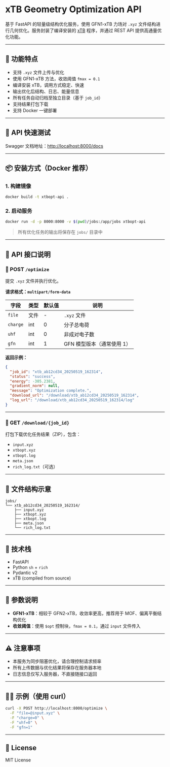 # xTB Geometry Optimization API

基于 FastAPI 的轻量级结构优化服务，使用 GFN1-xTB 力场对 `.xyz` 文件结构进行几何优化。服务封装了编译安装的 [xTB](https://github.com/grimme-lab/xtb) 程序，并通过 REST API 提供高通量优化功能。

---

## 🚀 功能特点

- 支持 `.xyz` 文件上传与优化
- 使用 GFN1-xTB 方法，收敛阈值 `fmax = 0.1`
- 编译安装 xTB，调用方式稳定、快速
- 输出优化后结构、日志、能量信息
- 所有任务自动归档至独立目录（基于 `job_id`）
- 支持结果打包下载
- 支持 Docker 一键部署

---

## 🧪 API 快速测试

Swagger 文档地址：[http://localhost:8000/docs](http://localhost:8000/docs)

---

## 📦 安装方式（Docker 推荐）

### 1. 构建镜像

```bash
docker build -t xtbopt-api .
```

### 2. 启动服务

```bash
docker run -d -p 8000:8000 -v $(pwd)/jobs:/app/jobs xtbopt-api
```

> 所有优化任务的输出将保存在 `jobs/` 目录中

---

## 🧠 API 接口说明

### 🔹 POST `/optimize`

提交 `.xyz` 文件并执行优化。

**请求格式：`multipart/form-data`**

| 字段 | 类型 | 默认值 | 说明 |
|------|------|--------|------|
| `file` | 文件 | - | `.xyz` 文件 |
| `charge` | int | 0 | 分子总电荷 |
| `uhf` | int | 0 | 非成对电子数 |
| `gfn` | int | 1 | GFN 模型版本（通常使用 1）|

**返回示例：**

```json
{
  "job_id": "xtb_ab12cd34_20250519_162314",
  "status": "success",
  "energy": -305.2381,
  "gradient_norm": null,
  "message": "Optimization complete.",
  "download_url": "/download/xtb_ab12cd34_20250519_162314",
  "log_url": "/download/xtb_ab12cd34_20250519_162314/log"
}
```

---

### 🔹 GET `/download/{job_id}`

打包下载优化任务结果（ZIP），包含：

- `input.xyz`
- `xtbopt.xyz`
- `xtbopt.log`
- `meta.json`
- `rich_log.txt`（可选）

---

## 📁 文件结构示意

```
jobs/
└── xtb_ab12cd34_20250519_162314/
    ├── input.xyz
    ├── xtbopt.xyz
    ├── xtbopt.log
    ├── meta.json
    └── rich_log.txt
```

---

## 🧱 技术栈

- FastAPI
- Python `sh` + `rich`
- Pydantic v2
- xTB (compiled from source)

---

## 🧩 参数说明

- **GFN1-xTB**：相较于 GFN2-xTB，收敛率更高，推荐用于 MOF、偏离平衡结构优化
- **收敛阈值**：使用 `$opt` 控制块，`fmax = 0.1`，通过 `input` 文件传入

---

## ⚠️ 注意事项

- 本服务为同步阻塞优化，请合理控制请求频率
- 所有上传数据与优化结果将保存在服务器本地
- 日志信息仅写入服务器，不直接随接口返回

---

## 🧑‍💻 示例（使用 curl）

```bash
curl -X POST http://localhost:8000/optimize \
  -F "file=@input.xyz" \
  -F "charge=0" \
  -F "uhf=0" \
  -F "gfn=1"
```

---

## 📄 License

MIT License